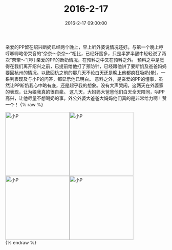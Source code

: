 ﻿---
title: "2016-2-17"
date: 2016-2-17 09:00:00
tags: 文字
categories: 妈妈
---
亲爱的PP留在绍兴断奶已经两个晚上，早上听外婆说情况还好。与第一个晚上哼哼唧唧略带哭音的“奈奈～奈奈～”相比，已经好蛮多，只是半梦半醒中轻轻说了两次“奈奈～”[哼]
亲爱的PP的断奶情况，在预料之中又在预料之外。
预料之中是觉得在我们离开绍兴之前，已提前给他打了预防针，已经跟他讲了要断奶及爸爸妈妈要回杭州的情况。以致回杭之前的那几天不论白天还是晚上他都疯狂吸奶[晕]。一系列表现及与小P的问答，都显示他已明白。
意料之外，是亲爱的PP的懂事，虽然让PP断奶我心中略有底，还是超乎我的想象。没有大声哭闹，这两天在外婆家的表现，让为娘我真的很自豪。
这几天，大妈妈大爸爸他们白天全天陪同，哄PP高兴，让他尽量不想喝奶的事。外公外婆大爸爸大妈妈他们真的是非常给力啊！赞一个！
{% raw %}
<div style="width:500 px">
<div style="float:left; width:100 px"><img src="/images/微信图片_20171012131123.jpg" width="200" alt="小P"></div>
<div style="float:left; width:100 px"><img src="/images/微信图片_20171012131132.jpg" width="200" alt="小P"></div>
<div style="float:left; width:100 px"><img src="/images/微信图片_20171012131141.jpg" width="200" alt="小P"></div>
<div style="float:left; width:100 px"><img src="/images/微信图片_20171012131149.jpg" width="200" alt="小P"></div>
<div style="clear:both"></div>
</div>
{% endraw %}